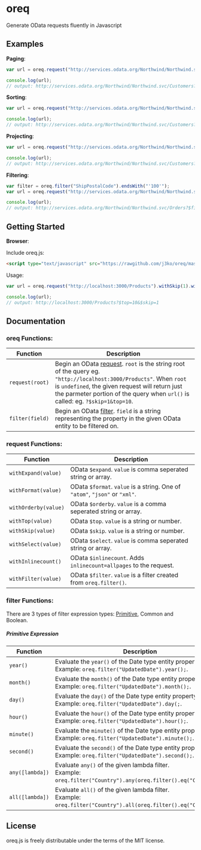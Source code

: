 # oreq

Generate OData requests fluently in Javascript

## Examples

**Paging**:

```javascript
var url = oreq.request("http://services.odata.org/Northwind/Northwind.svc/Customers").withSkip(10).withTop(10).url();

console.log(url); 
// output: http://services.odata.org/Northwind/Northwind.svc/Customers?$top=10&$skip=10
```

**Sorting**:

```javascript
var url = oreq.request("http://services.odata.org/Northwind/Northwind.svc/Customers").withOrderby(["Country","City"]).url();

console.log(url); 
// output: http://services.odata.org/Northwind/Northwind.svc/Customers?$orderby=Country%2CCity
```

**Projecting**:

```javascript
var url = oreq.request("http://services.odata.org/Northwind/Northwind.svc/Customers").withOrderby(["CustomerID","CompanyName","City"]).url();

console.log(url); 
// output: http://services.odata.org/Northwind/Northwind.svc/Customers?$select=CustomerID%2CCompanyName%2CCity
```

**Filtering**:

```javascript
var filter = oreq.filter("ShipPostalCode").endsWith("'100'");
var url = oreq.request("http://services.odata.org/Northwind/Northwind.svc/Orders").withFilter(filter).url();

console.log(url); 
// output: http://services.odata.org/Northwind/Northwind.svc/Orders?$filter=endswith%28ShipPostalCode%2C%27100%27%29
```

## Getting Started

<!--**NodeJs**:

Install the oreq packge:
```
$ npm install oreq
```

Usage:
```javascript
var oreq = require("oreq");
var url = oreq.request("http://localhost:3000/Products").withSkip(1).withTop(10).url();
console.log(url);
```
-->
**Browser**:

Include oreq.js:
```html
<script type="text/javascript" src="https://rawgithub.com/j3ko/oreq/master/src/oreq.js"></script>
```

Usage:
```javascript
var url = oreq.request("http://localhost:3000/Products").withSkip(1).withTop(10).url();

console.log(url);
// output: http://localhost:3000/Products?$top=10&$skip=1
```

## Documentation

### oreq Functions:

| Function | Description |
| -------- | ----------- |
| `request(root)` | Begin an OData [request](#request-functions).  `root` is the string root of the query eg. `"http://localhost:3000/Products"`.  When `root` is `undefined`, the given request will return just the parmeter portion of the query when `url()` is called: eg. `?$skip=1&top=10`.|
| `filter(field)` | Begin an OData [filter](#filter-functions).  `field` is a string representing the property in the given OData entity to be filtered on.|

### request Functions:

| Function | Description |
| -------- | ----------- |
| `withExpand(value)` | OData `$expand`.  `value` is comma seperated string or array. |
| `withFormat(value)` | OData `$format`.  `value` is a string.  One of `"atom"`, `"json"` or `"xml"`. |
| `withOrderby(value)` | OData `$orderby`.  `value` is a comma seperated string or array. |
| `withTop(value)` | OData `$top`.  `value` is a string or number. |
| `withSkip(value)` | OData `$skip`.  `value` is a string or number. |
| `withSelect(value)` | OData `$select`.  `value` is comma seperated string or array. |
| `withInlinecount()` | OData `$inlinecount`.  Adds `inlinecount=allpages` to the request.|
| `withFilter(value)` | OData `$filter`.  `value` is a filter created from `oreq.filter()`. |

### filter Functions:

There are 3 types of filter expression types:  [Primitive](#primitive-expression), Common and Boolean.

##### Primitive Expression

| Function | Description |
| -------- | ----------- |
| `year()` | Evaluate the `year()` of the Date type entity property.  Example: `oreq.filter("UpdatedDate").year();`. |
| `month()` | Evaluate the `month()` of the Date type entity property.  Example: `oreq.filter("UpdatedDate").month();`. |
| `day()` | Evaluate the `day()` of the Date type entity property.  Example: `oreq.filter("UpdatedDate").day(;`. |
| `hour()` | Evaluate the `hour()` of the Date type entity property.  Example: `oreq.filter("UpdatedDate").hour();`. |
| `minute()` | Evaluate the `minute()` of the Date type entity property.  Example: `oreq.filter("UpdatedDate").minute();`. |
| `second()` | Evaluate the `second()` of the Date type entity property.  Example: `oreq.filter("UpdatedDate").second();`. |
| `any([lambda])` | Evaluate `any()` of the given lambda filter. <br /> Example: `oreq.filter("Country").any(oreq.filter().eq("Canada"));`. |
| `all([lambda])` | Evaluate `all()` of the given lambda filter. <br /> Example: `oreq.filter("Country").all(oreq.filter().eq("Canada"));`. |

## License
oreq.js is freely distributable under the terms of the MIT license.
